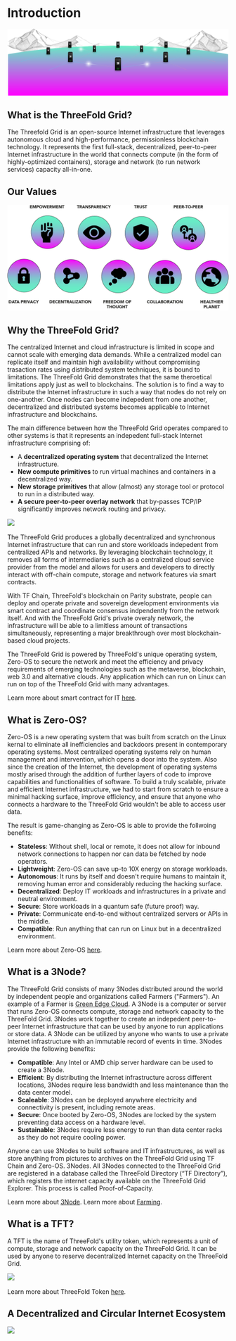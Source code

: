 
# Introduction 

![](img/threefold_grid_new_.png)

## What is the ThreeFold Grid?

The Threefold Grid is an open-source Internet infrastructure that leverages autonomous cloud and high-performance, permissionless blockchain technology. It represents the first full-stack, decentralized, peer-to-peer Internet infrastructure in the world that connects compute (in the form of highly-optimized containers), storage and network (to run network services) capacity all-in-one.

## Our Values 

![](img/values.png)

## Why the ThreeFold Grid? 

The centralized Internet and cloud infrastructure is limited in scope and cannot scale with emerging data demands. While a centralized model can replicate itself and maintain high availability without compromising trasaction rates using distributed system techniques, it is bound to limitations. The ThreeFold Grid demonstrates that the same theroetical limitations apply just as well to blockchains. The solution is to find a way to distribute the Internet infrastructure in such a way that nodes do not rely on one-another. Once nodes can become indepedent from one another, decentralized and distributed systems becomes applicable to Internet infrastructure and blockchains. 

The main difference between how the ThreeFold Grid operates compared to other systems is that it represents an indepedent full-stack Internet infrastructure comprising of:

- A **decentralized operating system** that decentralized the Internet infrastructure.
- **New compute primitives** to run virtual machines and containers in a decentralized way.
- **New storage primitives** that allow (almost) any storage tool or protocol to run in a distributed way.
- **A secure peer-to-peer overlay network** that by-passes TCP/IP significantly improves network routing and privacy.

![](img/tf_principle_banner.jpg)
  
The ThreeFold Grid produces a globally decentralized and synchronous Internet infrastructure that can run and store workloads indepedent from centralized APIs and networks. By leveraging blockchain technology, it removes all forms of intermediaries such as a centralized cloud service provider from the model and allows for users and developers to directly interact with off-chain  compute, storage and network features via smart contracts. 

With TF Chain, ThreeFold's blockchain on Parity substrate, people can deploy and operate private and sovereign development environments via smart contract and coordinate consensus indpendently from the network itself. And with the ThreeFold Grid's private overaly network, the infrastructure will be able to a limitless amount of transactions simultaneously, representing a major breakthrough over most blockchain-based cloud projects. 

The ThreeFold Grid is powered by ThreeFold's unique operating system, Zero-OS to secure the network and meet the efficiency and privacy requirements of emerging technologies such as the metaverse, blockchain, web 3.0 and alternative clouds. Any application which can run on Linux can run on top of the ThreeFold Grid with many advantages.

Learn more about smart contract for IT [here](smartcontract_it).

## What is Zero-OS?

Zero-OS is a new operating system that was built from scratch on the Linux kernal to eliminate all inefficiencies and backdoors present in contemporary operating systems. Most centralized operating systems rely on human management and intervention, which opens a door into the system. Also since the creation of the Internet, the development of operating systems mostly arised through the addition of further layers of code to improve capabilities and functionalities of software. To build a truly scalable, private and efficient Internet infrastructure, we had to start from scratch to ensure a minimal hacking surface, improve efficiency, and ensure that anyone who connects a hardware to the ThreeFold Grid wouldn't be able to access user data. 

The result is game-changing as Zero-OS is able to provide the follwoing benefits:
- **Stateless**: Without shell, local or remote, it does not allow for inbound network connections to happen nor can data be fetched by node operators.
- **Lightweight**: Zero-OS can save up-to 10X energy on storage workloads.
- **Autonomous**: It runs by itself and doesn't require humans to maintain it, removing human error and considerably reducing the hacking surface. 
- **Decentralized**: Deploy IT workloads and infrastructures in a private and neutral environment. 
- **Secure**: Store workloads in a quantum safe (future proof) way. 
- **Private**: Communicate end-to-end without centralized servers or APIs in the middle. 
- **Compatible**: Run anything that can run on Linux but in a decentralized environment. 

Learn more about Zero-OS [here](zos).

## What is a 3Node?

The ThreeFold Grid consists of many 3Nodes distributed around the world by independent people and organizations called Farmers ("Farmers"). An example of a Farmer is [Green Edge Cloud](https://www.greenedgecloud.com/). A 3Node is a computer or server that runs Zero-OS connects compute, storage and network capacity to the ThreeFold Grid. 3Nodes work together to create an indepedent peer-to-peer Internet infrastructure that can be used by anyone to run applications or store data. A 3Node can be utilized by anyone who wants to use a private Internet infrastructure with an immutable record of events in time. 3Nodes provide the following benefits:

- **Compatible**: Any Intel or AMD chip server hardware can be used to create a 3Node.
-  **Efficient**: By distributing the Internet infrastructure across different locations, 3Nodes require less bandwidth and less maintenance than the data center model.
- **Scaleable**: 3Nodes can be deployed anywhere electricity and connectivity is present, including remote areas. 
- **Secure**: Once booted by Zero-OS, 3Nodes are locked by the system preventing data access on a hardware level. 
- **Sustainable**: 3Nodes require less energy to run than data center racks as they do not require cooling power. 

Anyone can use 3Nodes to build software and IT infrastructures, as well as store anything from pictures to archives on the ThreeFold Grid using TF Chain and Zero-OS. 3Nodes. All 3Nodes connected to the ThreeFold Grid are registered in a database called the ThreeFold Directory (“TF Directory”), which registers the internet capacity available on the ThreeFold Grid Explorer. This process is called Proof-of-Capacity. 

Learn more about [3Node](3node).
Learn more about [Farming](farming_intro).

## What is a TFT? 
 
A TFT is the name of ThreeFold's utility token, which represents a unit of compute, storage and network capacity on the ThreeFold Grid. It can be used by anyone to reserve decentralized Internet capacity on the ThreeFold Grid.

![](img/tft.jpg)

Learn more about ThreeFold Token [here](token_what).

## A Decentralized and Circular Internet Ecosystem 

![](img/circular_tft_.png)

<!-- 

Note: This image is stored as a slide in case the text needs to be edited. You can find it here: https://docs.google.com/presentation/d/1SoC_5qdbv31DccCEWnytsH7dUkGaR8UH0Va0cMVUJXY/edit?usp=sharing.

-->


<!-- 

NOTE: Would remove the below section as it created expectations. Would keep it short. 

## Grid Users

![](img/different_users_tfgrid.jpg)

### Developers use the Internet Capacity

Anyone can build applications and services on the ThreeFold Grid as an alternative to doing it on centralized cloud like Google Cloud or Amazon Web Services.

### A limitless environment for experts

A software development kit (SDK) is available and provides expert developers with great automation tools to scale their applications and services limitlessly.  

### A platform for communities to thrive

ThreeFold created a marketplace of peer-to-peer applications that can be hosted by any community around the world to benefit from real privacy and freedom on the Internet.

### End Users

End-users use decentralized applications and consume resources on the ThreeFold Grid for which they pay in ThreeFold Tokens. -->